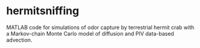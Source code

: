 # hermitsniffing
MATLAB code for simulations of odor capture by terrestrial hermit crab with a Markov-chain Monte Carlo model of diffusion and PIV data-based advection.
